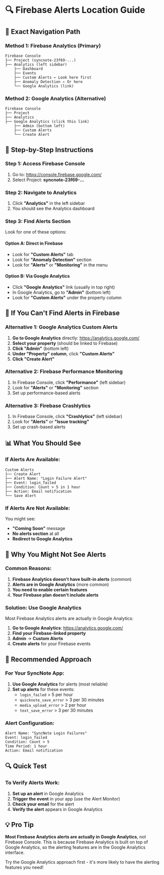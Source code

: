 # 🔍 Firebase Alerts Location Guide

## 📍 **Exact Navigation Path**

### **Method 1: Firebase Analytics (Primary)**
```
Firebase Console
├── Project (syncnote-23f69-...)
├── Analytics (left sidebar)
    ├── Dashboard
    ├── Events
    ├── Custom Alerts ← Look here first
    ├── Anomaly Detection ← Or here
    └── Google Analytics (link)
```

### **Method 2: Google Analytics (Alternative)**
```
Firebase Console
├── Project
├── Analytics
├── Google Analytics (click this link)
    ├── Admin (bottom left)
    ├── Custom Alerts
    └── Create Alert
```

## 🎯 **Step-by-Step Instructions**

### **Step 1: Access Firebase Console**
1. Go to: https://console.firebase.google.com/
2. Select Project: **syncnote-23f69-...**

### **Step 2: Navigate to Analytics**
1. Click **"Analytics"** in the left sidebar
2. You should see the Analytics dashboard

### **Step 3: Find Alerts Section**
Look for one of these options:

#### **Option A: Direct in Firebase**
- Look for **"Custom Alerts"** tab
- Look for **"Anomaly Detection"** section
- Look for **"Alerts"** or **"Monitoring"** in the menu

#### **Option B: Via Google Analytics**
- Click **"Google Analytics"** link (usually in top right)
- In Google Analytics, go to **"Admin"** (bottom left)
- Look for **"Custom Alerts"** under the property column

## 🔧 **If You Can't Find Alerts in Firebase**

### **Alternative 1: Google Analytics Custom Alerts**
1. **Go to Google Analytics** directly: https://analytics.google.com/
2. **Select your property** (should be linked to Firebase)
3. **Click "Admin"** (bottom left)
4. **Under "Property" column**, click **"Custom Alerts"**
5. **Click "Create Alert"**

### **Alternative 2: Firebase Performance Monitoring**
1. In Firebase Console, click **"Performance"** (left sidebar)
2. Look for **"Alerts"** or **"Monitoring"** section
3. Set up performance-based alerts

### **Alternative 3: Firebase Crashlytics**
1. In Firebase Console, click **"Crashlytics"** (left sidebar)
2. Look for **"Alerts"** or **"Issue tracking"**
3. Set up crash-based alerts

## 📊 **What You Should See**

### **If Alerts Are Available:**
```
Custom Alerts
├── Create Alert
├── Alert Name: "Login Failure Alert"
├── Event: login_failed
├── Condition: Count > 5 in 1 hour
├── Action: Email notification
└── Save Alert
```

### **If Alerts Are Not Available:**
You might see:
- **"Coming Soon"** message
- **No alerts section** at all
- **Redirect to Google Analytics**

## 🚨 **Why You Might Not See Alerts**

### **Common Reasons:**
1. **Firebase Analytics doesn't have built-in alerts** (common)
2. **Alerts are in Google Analytics** (more common)
3. **You need to enable certain features**
4. **Your Firebase plan doesn't include alerts**

### **Solution: Use Google Analytics**
Most Firebase Analytics alerts are actually in Google Analytics:

1. **Go to Google Analytics**: https://analytics.google.com/
2. **Find your Firebase-linked property**
3. **Admin** → **Custom Alerts**
4. **Create alerts** for your Firebase events

## 🎯 **Recommended Approach**

### **For Your SyncNote App:**
1. **Use Google Analytics** for alerts (most reliable)
2. **Set up alerts** for these events:
   - `login_failed` > 5 per hour
   - `quicknote_save_error` > 3 per 30 minutes
   - `media_upload_error` > 2 per hour
   - `text_save_error` > 3 per 30 minutes

### **Alert Configuration:**
```
Alert Name: "SyncNote Login Failures"
Event: login_failed
Condition: Count > 5
Time Period: 1 hour
Action: Email notification
```

## 🔍 **Quick Test**

### **To Verify Alerts Work:**
1. **Set up an alert** in Google Analytics
2. **Trigger the event** in your app (use the Alert Monitor)
3. **Check your email** for the alert
4. **Verify the alert** appears in Google Analytics

## 💡 **Pro Tip**

**Most Firebase Analytics alerts are actually in Google Analytics**, not Firebase Console. This is because Firebase Analytics is built on top of Google Analytics, so the alerting features are in the Google Analytics interface.

Try the Google Analytics approach first - it's more likely to have the alerting features you need! 